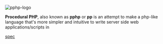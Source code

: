 ![pphp-logo](https://i.imgur.com/y1X8pmB.png)

**Procedural PHP**, also known as **pphp** or **pp** is an attempt to make a php-like language that's more simpler and intuitive to write server side web applications/scripts in

[spec](https://github.com/aLingua/pphp/blob/master/spec/spec.md)
